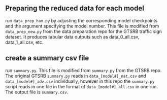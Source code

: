 ## Preparing the reduced data for each model

run `data_prep_ham.py` by adjusting the corresponding model checkpoints and the argument specifying the model number. This file is modified from `data_prep_new.py` from the data preparation repo for the GTSRB traffic sign dataset. It produces tabular data outputs such as data_0_all.csv, data_1_all.csv, etc.

## create a summary csv file

run `summary.py`. This file is modified from `summary.py` from the GTSRB repo. The original GTSRB `summary.py` reads in `data_[model#]_nat.csv` and `data_[model#]_adv.csv` individually, however in this repo the `summary.py` script reads in one file in the format of `data_[model#]_all.csv` in one run. The output file is `summary.csv`.